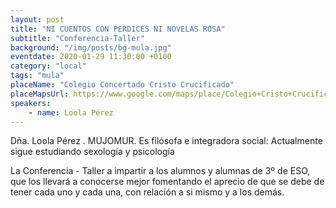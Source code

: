 ```yaml
---
layout: post
title: "NI CUENTOS CON PERDICES NI NOVELAS ROSA"
subtitle: "Conferencia-Taller"
background: "/img/posts/bg-mula.jpg"
eventdate: 2020-01-29 11:30:00 +0100
category: "local"
tags: "mula"
placeName: "Colegio Concertado Cristo Crucificado"
placeMapsUrl: https://www.google.com/maps/place/Colegio+Cristo+Crucificado/@38.037815,-1.4908306,15z/data=!4m5!3m4!1s0x0:0xc34155cfc8040ab!8m2!3d38.037815!4d-1.4908306
speakers:
    - name: Loola Pérez
---
```

 Dña. Loola Pérez . MUJOMUR. Es filósofa e integradora social: Actualmente sigue estudiando  sexología y psicología 

La Conferencia - Taller a impartir a los alumnos y alumnas de 3º de ESO, que los llevará a conocerse mejor fomentando el aprecio de que se debe de tener cada uno y cada una, con relación a si mismo y a los demás.
